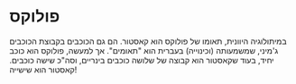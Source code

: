 # פולוקס

במיתולוגיה היוונית, תאומו של פולוקס הוא קאסטור. הם גם הכוכבים בקבוצת הכוכבים
ג'מיני, שמשמעותה (וכינוייה) בעברית הוא "תאומים". אך למעשה, פולוקס הוא כוכב יחיד,
בעוד שקאסטור הוא קבוצה של שלושה כוכבים בינריים, וסה"כ שישה כוכבים. קאסטור הוא
שישייה!
